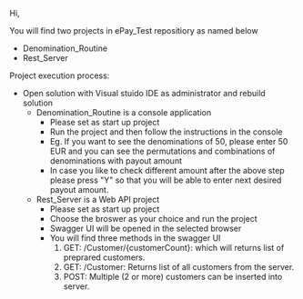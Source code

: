 Hi,

You will find two projects in ePay_Test repositiory as named below 
 - Denomination_Routine
 - Rest_Server
 
Project execution process:
 - Open solution with Visual stuido IDE as administrator and rebuild solution
    * Denomination_Routine is a console application
      - Please set as start up project
      - Run the project and then follow the instructions in the console
      - Eg. If you want to see the denominations of 50, please enter 50 EUR and you can see the permutations and combinations of denominations with payout amount
      - In case you like to check different amount after the above step please press "Y" so that you will be able to enter next desired payout amount.
    * Rest_Server is a Web API project
      - Please set as start up project
      - Choose the broswer as your choice and run the project
      - Swagger UI will be opened in the selected browser
      - You will find three methods in the swagger UI
        1. GET: /Customer/{customerCount}: which will returns list of preprared customers.
        2. GET: /Customer: Returns list of all customers from the server.
        3. POST: Multiple (2 or more) customers can be inserted into server.
